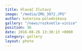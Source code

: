 ```yaml
---
title: Hlaváč žlutavý
image: "/media/IMG_3072.JPG"
author: katerina-polednikova
gallery: "/news/rozkvetla-vinice"
position: 36
date: 2016-08-26 13:30:13 +0000
category: gallery
layout: photo
---
```


